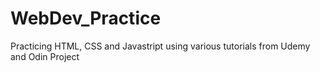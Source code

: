 # WebDev_Practice
Practicing HTML, CSS and Javastript using various tutorials from Udemy and Odin Project

